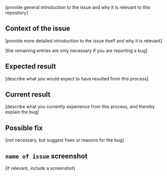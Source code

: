 [provide general introduction to the issue and why it is relevant to this repository]

## Context of the issue

[provide more detailed introduction to the issue itself and why it is relevant]

[the remaining entries are only necessary if you are reporting a bug]

## Expected result

[describe what you would expect to have resulted from this process]

## Current result

[describe what you currently experience from this process, and thereby explain the bug]

## Possible fix

[not necessary, but suggest fixes or reasons for the bug]

## `name of issue` screenshot

[if relevant, include a screenshot]
